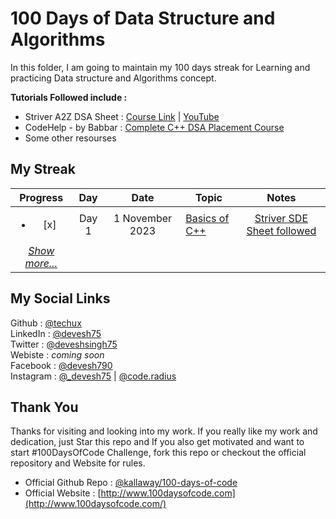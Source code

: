 # 100 Days of Data Structure and Algorithms

In this folder, I am going to maintain my 100 days streak for Learning and practicing Data structure and Algorithms concept. <br>

**Tutorials Followed include :** <br>
- Striver A2Z DSA Sheet : [Course Link](https://takeuforward.org/strivers-a2z-dsa-course/strivers-a2z-dsa-course-sheet-2/) | [YouTube](https://www.youtube.com/playlist?list=PLgUwDviBIf0oF6QL8m22w1hIDC1vJ_BHz)
- CodeHelp - by Babbar : [Complete C++ DSA Placement Course](https://www.youtube.com/playlist?list=PLDzeHZWIZsTryvtXdMr6rPh4IDexB5NIA)
- Some other resourses

## My Streak
|Progress|Day| Date|Topic| Notes |
|:-:|:-:|:-:|-|:-:|
| <ul><li>[x] </li></ul> | Day 1 | 1 November 2023 | [Basics of C++](https://github.com/TechUX/100DaysofCode/tree/main/DSA/Day%201%20-%20Basic%20of%20C%2B%2B) | [Striver SDE Sheet followed](https://takeuforward.org/strivers-a2z-dsa-course/strivers-a2z-dsa-course-sheet-2/)|
|*[Show more...]()*|



## My Social Links
Github : [@techux](https://github.com/TechUX) <br>
LinkedIn : [@devesh75](https://www.linkedin.com/in/devesh75/) <br>
Twitter : [@deveshsingh75](https://twitter.com/deveshsingh75) <br>
Webiste : _coming soon_ <br>
Facebook : [@devesh790](https://fb.me/devesh790) <br>
Instagram : [@_devesh75](https://instagram.com/_devesh75) | [@code.radius](https://instagram.com/code.radius)


## Thank You
Thanks for visiting and looking into my work. If you really like my work and dedication, just Star this repo and If you also get motivated and want to start #100DaysOfCode Challenge, fork this repo or checkout the official repository and Website for rules.

- Official Github Repo : [@kallaway/100-days-of-code](https://github.com/kallaway/100-days-of-code)
- Official Website : [http://www.100daysofcode.com](http://www.100daysofcode.com/)